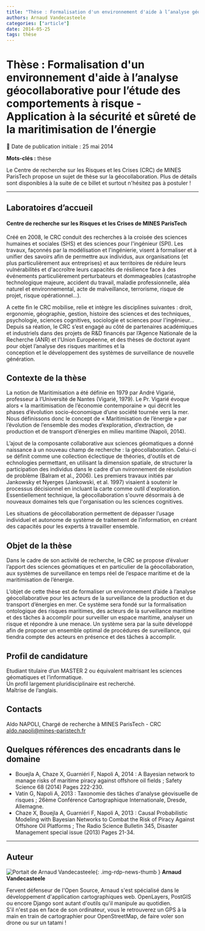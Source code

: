 ```yaml
---
title: "Thèse : Formalisation d'un environnement d'aide à l’analyse géocollaborative pour l’étude des comportements à risque - Application à la sécurité et sûreté de la maritimisation de l’énergie"
authors: Arnaud Vandecasteele
categories: ["article"]
date: 2014-05-25
tags: thèse
---
```


# Thèse : Formalisation d'un environnement d'aide à l’analyse géocollaborative pour l’étude des comportements à risque - Application à la sécurité et sûreté de la maritimisation de l’énergie

:calendar: Date de publication initiale : 25 mai 2014

**Mots-clés :** thèse

Le Centre de recherche sur les Risques et les Crises (CRC) de MINES ParisTech propose un sujet de thèse sur la géocollaboration. Plus de détails sont disponibles à la suite de ce billet et surtout n'hésitez pas à postuler !

----

## Laboratoires d’accueil

#### Centre de recherche sur les Risques et les Crises de MINES ParisTech

Créé en 2008, le CRC conduit des recherches à la croisée des sciences humaines et sociales (SHS) et des sciences pour l'ingénieur (SPI). Les travaux, façonnés par la modélisation et l'ingénierie, visent à formaliser et à unifier des savoirs afin de permettre aux individus, aux organisations (et plus particulièrement aux entreprises) et aux territoires de réduire leurs vulnérabilités et d'accroître leurs capacités de résilience face à des événements particulièrement perturbateurs et dommageables (catastrophe technologique majeure, accident du travail, maladie professionnelle, aléa naturel et environnemental, acte de malveillance, terrorisme, risque de projet, risque opérationnel...).

A cette fin le CRC mobilise, relie et intègre les disciplines suivantes : droit, ergonomie, géographie, gestion, histoire des sciences et des techniques, psychologie, sciences cognitives, sociologie et sciences pour l'ingénieur... Depuis sa réation, le CRC s’est engagé au côté de partenaires académiques et industriels dans des projets de R&D financés par l’Agence Nationale de la Recherche (ANR) et l’Union Européenne, et des thèses de doctorat ayant pour objet l’analyse des risques maritimes et la  
conception et le développement des systèmes de surveillance de nouvelle génération.

## Contexte de la thèse

La notion de Maritimisation a été définie en 1979 par André Vigarié, professeur à l’Université de Nantes (Vigarié, 1979). Le Pr. Vigarié évoque alors « la maritimisation de l’économie contemporaine » qui décrit les phases d’évolution socio-économique d’une société tournée vers la mer. Nous définissons donc le concept de « Maritimisation de l’énergie » par l’évolution de l’ensemble des modes d’exploration, d’extraction, de production et de transport d’énergies en milieu maritime (Napoli, 2014).

L’ajout de la composante collaborative aux sciences géomatiques a donné naissance à un nouveau champ de recherche : la géocollaboration. Celui-ci se définit comme une collection éclectique de théories, d'outils et de echnologies permettant, en utilisant la dimension spatiale, de structurer la participation des individus dans le cadre d'un nvironnement de résolution de problème (Balram et al., 2006). Les premiers travaux initiés par Jankowsky et Nyerges (Jankowski, et al. 1997) visaient à soutenir le processus décisionnel en incluant la carte comme outil d'exploration. Essentiellement technique, la géocollaboration s'ouvre désormais à de nouveaux domaines tels que l'organisation ou les sciences cognitives.

Les situations de géocollaboration permettent de dépasser l’usage individuel et autonome de système de traitement de l’information, en créant des capacités pour les experts à travailler ensemble.

## Objet de la thèse

Dans le cadre de son activité de recherche, le CRC se propose d’évaluer l’apport des sciences géomatiques et en particulier de la géocollaboration, aux systèmes de surveillance en temps réel de l’espace maritime et de la maritimisation de l’énergie.

L’objet de cette thèse est de formaliser un environnement d’aide à l’analyse géocollaborative pour les acteurs de la surveillance de la production et du transport d’énergies en mer. Ce système sera fondé sur la formalisation ontologique des risques maritimes, des acteurs de la surveillance maritime et des tâches à accomplir pour surveiller un espace maritime, analyser un risque et répondre à une menace. Un système sera par la suite développé afin de proposer un ensemble optimal de procédures de surveillance, qui tiendra compte des acteurs en présence et des tâches à accomplir.

## Profil de candidature

Etudiant titulaire d’un MASTER 2 ou équivalent maitrisant les sciences géomatiques et l’informatique.  
Un profil largement pluridisciplinaire est recherché.  
Maîtrise de l’anglais.

## Contacts

Aldo NAPOLI, Chargé de recherche à MINES ParisTech - CRC  
[aldo.napoli@mines-paristech.fr](mailto:aldo.napoli@mines-paristech.fr)

## Quelques références des encadrants dans le domaine

* Bouejla A, Chaze X, Guarniéri F, Napoli A, 2014 : A Bayesian network to manage risks of maritime piracy against offshore oil fields ; Safety Science 68 (2014) Pages 222-230.
* Vatin G, Napoli A, 2013 : Taxonomie des tâches d'analyse géovisuelle de risques ; 26ème Conférence Cartographique Internationale, Dresde, Allemagne.
* Chaze X, Bouejla A, Guarniéri F, Napoli A, 2013 : Causal Probabilistic Modeling with Bayesian Networks to Combat the Risk of Piracy Against Offshore Oil Platforms ; The Radio Science Bulletin 345, Disaster Management special issue (2013) Pages 21-34.

----

## Auteur

![Portait de Arnaud Vandecasteele](https://cdn.geotribu.fr/img/internal/contributeurs/avdc.jpg){: .img-rdp-news-thumb }
**Arnaud Vandecasteele**

Fervent défenseur de l'Open Source, Arnaud s'est spécialisé dans le développement d'application cartographiques web. OpenLayers, PostGIS ou encore Django sont autant d'outils qu'il manipule au quotidien.  
S'il n'est pas en face de son ordinateur, vous le retrouverez un GPS à la main en train de cartographier pour OpenStreetMap, de faire voler son drone ou sur un tatami !
